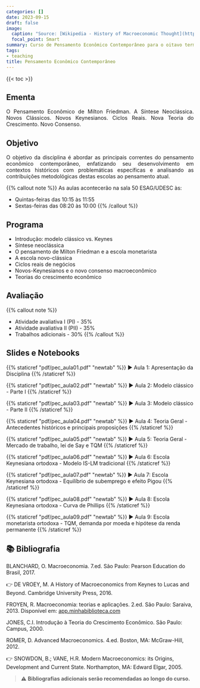 ```yaml
---
categories: []
date: 2023-09-15
draft: false
image:
  caption: "Source: [Wikipedia - History of Macroeconomic Thought](https://en.wikipedia.org/wiki/History_of_macroeconomic_thought)"
  focal_point: Smart
summary: Curso de Pensamento Econômico Contemporâneo para o oitavo termo da graduação UDESC.
tags:
- teaching
title: Pensamento Econômico Contemporâneo
---
```


{{< toc >}}

## Ementa

<p align="justify">O Pensamento Econômico de Milton Friedman. A Síntese Neoclássica. Novos Clássicos. Novos Keynesianos. Ciclos Reais. Nova Teoria do Crescimento. Novo Consenso.</p>

## Objetivo

<p align="justify">O objetivo da disciplina é abordar as principais correntes do pensamento econômico contemporâneo, enfatizando seu desenvolvimento em contextos históricos com problemáticas específicas e analisando as contribuições metodológicas destas escolas ao pensamento atual.</p>

{{% callout note %}}
As aulas acontecerão na sala 50 ESAG/UDESC às:
- Quintas-feiras das 10:15 às 11:55
- Sextas-feiras das 08:20 às 10:00
{{% /callout %}}

## Programa

- Introdução: modelo clássico vs. Keynes
- Síntese neoclássica
- O pensamento de Milton Friedman e a escola monetarista
- A escola novo-clássica
- Ciclos reais de negócios
- Novos-Keynesianos e o novo consenso macroeconômico
- Teorias do crescimento econômico

## Avaliação

{{% callout note %}}
- Atividade avaliativa I (PI) - 35%
- Atividade avaliativa II (PII) - 35%
- Trabalhos adicionais - 30%
{{% /callout %}}

## Slides e Notebooks

{{% staticref "pdf/pec_aula01.pdf" "newtab" %}} ▶️ Aula 1: Apresentação da Disciplina {{% /staticref %}}

{{% staticref "pdf/pec_aula02.pdf" "newtab" %}} ▶️ Aula 2: Modelo clássico - Parte I {{% /staticref %}}

{{% staticref "pdf/pec_aula03.pdf" "newtab" %}} ▶️ Aula 3: Modelo clássico - Parte II {{% /staticref %}}

{{% staticref "pdf/pec_aula04.pdf" "newtab" %}} ▶️ Aula 4: Teoria Geral - Antecedentes históricos e principais proposições {{% /staticref %}}

{{% staticref "pdf/pec_aula05.pdf" "newtab" %}} ▶️ Aula 5: Teoria Geral - Mercado de trabalho, lei de Say e TQM {{% /staticref %}}

{{% staticref "pdf/pec_aula06.pdf" "newtab" %}} ▶️ Aula 6: Escola Keynesiana ortodoxa - Modelo IS-LM tradicional {{% /staticref %}}

{{% staticref "pdf/pec_aula07.pdf" "newtab" %}} ▶️ Aula 7: Escola Keynesiana ortodoxa - Equilíbrio de subemprego e efeito Pigou {{% /staticref %}}

{{% staticref "pdf/pec_aula08.pdf" "newtab" %}} ▶️ Aula 8: Escola Keynesiana ortodoxa - Curva de Phillips {{% /staticref %}}

{{% staticref "pdf/pec_aula09.pdf" "newtab" %}} ▶️ Aula 9: Escola monetarista ortodoxa - TQM, demanda por moeda e hipótese da renda permanente {{% /staticref %}}

## 📚 Bibliografia

BLANCHARD, O. Macroeconomia. 7.ed. São Paulo: Pearson Education do Brasil, 2017.

👉 DE VROEY, M. A History of Macroeconomics from Keynes to Lucas and Beyond. Cambridge University Press, 2016.

FROYEN, R. Macroeconomia: teorias e aplicações. 2.ed. São Paulo: Saraiva, 2013. Disponível em: [app.minhabiblioteca.com](https://app.minhabiblioteca.com.br/books/9788502175235)

JONES, C.I. Introdução à Teoria do Crescimento Econômico. São Paulo: Campus, 2000.

ROMER, D. Advanced Macroeconomics. 4.ed. Boston, MA: McGraw-Hill, 2012.

👉 SNOWDON, B.; VANE, H.R. Modern Macroeconomics: its Origins, Development and Current State. Northampton, MA: Edward Elgar, 2005.

> ⚠️ **Bibliografias adicionais serão recomendadas ao longo do curso.**